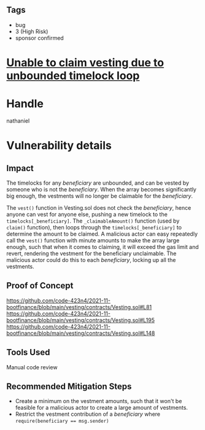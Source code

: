 ## Tags

- bug
- 3 (High Risk)
- sponsor confirmed

# [Unable to claim vesting due to unbounded timelock loop](https://github.com/code-423n4/2021-11-bootfinance-findings/issues/120) 

# Handle

nathaniel


# Vulnerability details

## Impact
The timelocks for any *beneficiary* are unbounded, and can be vested by someone who is not the *beneficiary*. When the array becomes significantly big enough, the vestments will no longer be claimable for the *beneficiary*.

The `vest()` function in Vesting.sol does not check the *beneficiary*, hence anyone can vest for anyone else, pushing a new timelock to the `timelocks[_beneficiary]`.
The `_claimableAmount()` function (used by `claim()` function), then loops through the `timelocks[_beneficiary]` to determine the amount to be claimed.
A malicious actor can easy repeatedly call the `vest()` function with minute amounts to make the array large enough, such that when it comes to claiming, it will exceed the gas limit and revert, rendering the vestment for the beneficiary unclaimable. 
The malicious actor could do this to each *beneficiary*, locking up all the vestments.

## Proof of Concept
https://github.com/code-423n4/2021-11-bootfinance/blob/main/vesting/contracts/Vesting.sol#L81
https://github.com/code-423n4/2021-11-bootfinance/blob/main/vesting/contracts/Vesting.sol#L195
https://github.com/code-423n4/2021-11-bootfinance/blob/main/vesting/contracts/Vesting.sol#L148

## Tools Used
Manual code review

## Recommended Mitigation Steps
- Create a minimum on the vestment amounts, such that it won't be feasible for a malicious actor to create a large amount of vestments.
- Restrict the vestment contribution of a *beneficiary* where `require(beneficiary == msg.sender)`

